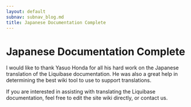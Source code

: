 ```yaml
---
layout: default
subnav: subnav_blog.md
title: Japanese Documentation Complete
---
```

# Japanese Documentation Complete

I would like to thank Yasuo Honda for all his hard work on the Japanese translation of the Liquibase documentation. He was also a great help in determining the best wiki tool to use to support translations.

If you are interested in assisting with translating the Liquibase documentation, feel free to edit the site wiki directly, or contact us. 

